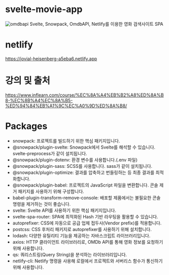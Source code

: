 # svelte-movie-app
![omdbapi](https://user-images.githubusercontent.com/22463540/110784418-046ae700-82ad-11eb-8929-7bf69a97af7f.PNG)
Svelte, Snowpack, OmdbAPI, Netlify를 이용한 영화 검색사이트 SPA

# netlify
https://jovial-heisenberg-a5eba6.netlify.app

# 강의 및 출처
https://www.inflearn.com/course/%EC%8A%A4%EB%B2%A8%ED%8A%B8-%EC%8B%A4%EC%8A%B5-%ED%94%84%EB%A1%9C%EC%A0%9D%ED%8A%B8/

# Packages
- snowpack: 프로젝트를 빌드하기 위한 핵심 패키지입니다. 
- @snowpack/plugin-svelte: Snowpack에서 Svelte를 해석할 수 있습니다. svelte-preprocess가 같이 설치됩니다.
- @snowpack/plugin-dotenv: 환경 변수를 사용합니다.(.env 파일)
- @snowpack/plugin-sass: SCSS를 사용합니다. sass가 같이 설치됩니다.
- @snowpack/plugin-optimize: 결과를 압축하고 번들링하는 등 최종 결과를 최적화합니다.
- @snowpack/plugin-babel: 프로젝트의 JavaScript 파일을 변환합니다. 콘솔 제거 패키지를 사용하기 위해 구성합니다. 
- babel-plugin-transform-remove-console: 배포할 제품에서는 불필요한 콘솔 명령을 제거하는 것이 좋습니다.
- svelte: Svelte API를 사용하기 위한 핵심 패키지입니다.
- svelte-spa-router: SPA에 최적화된 Hash 기반 라우팅을 활용할 수 있습니다. 
- autoprefixer: CSS에 자동으로 공급 업체 접두사(Vendor prefix)를 적용합니다.
- postcss: CSS 후처리 패키지로 autoprefixer를 사용하기 위해 설치합니다.
- lodash: 다양한 유틸리티 기능을 제공하는 자바스크립트 라이브러리입니다.
- axios: HTTP 클라이언트 라이브러리로, OMDb API를 통해 영화 정보를 요청하기 위해 사용합니다.
- qs: 쿼리스트링(Query String)을 분석하는 라이브러리입니다.
- netlify-cli: Netlify 명령을 사용해 로컬에서 프로젝트와 서버리스 함수가 통신하기 위해 사용합니다.

